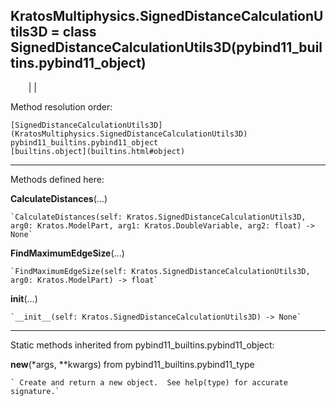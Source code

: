   
**KratosMultiphysics.SignedDistanceCalculationUtils3D** = class
SignedDistanceCalculationUtils3D(pybind11_builtins.pybind11_object)  
---  
`    `|   |

Method resolution order:

    [SignedDistanceCalculationUtils3D](KratosMultiphysics.SignedDistanceCalculationUtils3D)
    pybind11_builtins.pybind11_object
    [builtins.object](builtins.html#object)

* * *

Methods defined here:  

**CalculateDistances**(...)

    `CalculateDistances(self: Kratos.SignedDistanceCalculationUtils3D, arg0: Kratos.ModelPart, arg1: Kratos.DoubleVariable, arg2: float) -> None`

**FindMaximumEdgeSize**(...)

    `FindMaximumEdgeSize(self: Kratos.SignedDistanceCalculationUtils3D, arg0: Kratos.ModelPart) -> float`

**__init__**(...)

    `__init__(self: Kratos.SignedDistanceCalculationUtils3D) -> None`

* * *

Static methods inherited from pybind11_builtins.pybind11_object:  

**__new__**(*args, **kwargs) from pybind11_builtins.pybind11_type

    ` Create and return a new object.  See help(type) for accurate signature.`

